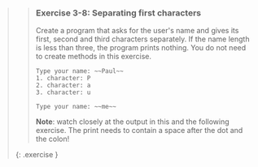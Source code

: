 >> ### Exercise 3-8: Separating first characters
>> 
>> Create a program that asks for the user's name and gives its first, second and third characters separately. If the name length is less than three, the program prints nothing. You do not need to create methods in this exercise.
>> 
>>```output
>> Type your name: ~~Paul~~
>> 1. character: P
>> 2. character: a
>> 3. character: u
>>```
>>
>>```output
>> Type your name: ~~me~~
>>```
>>
>> **Note**: watch closely at the output in this and the following exercise. The print needs to contain a space after the dot and the colon!
>>
>{: .exercise } 